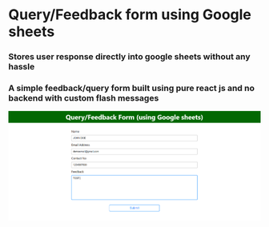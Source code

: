 <h1>Query/Feedback form using Google sheets </h1>
<h3>Stores user response directly into google sheets without any  hassle <h3>
<p>A simple feedback/query form built using pure react js and no backend with custom flash messages</p>
<img src="./public/assets/images/snap1.png">
